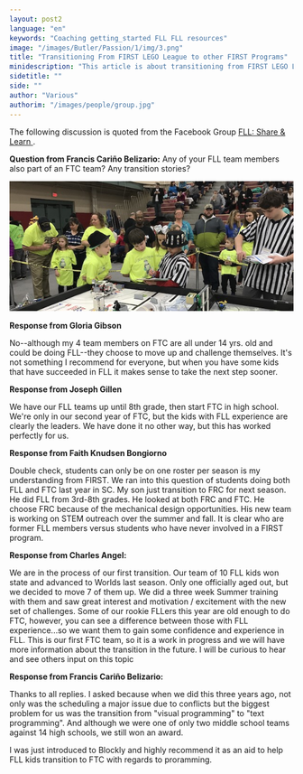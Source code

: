 ```yaml
---
layout: post2
language: "en"
keywords: "Coaching getting_started FLL FLL resources"
image: "/images/Butler/Passion/1/img/3.png"
title: "Transitioning From FIRST LEGO League to other FIRST Programs"
minidescription: "This article is about transitioning from FIRST LEGO League to FIRST Tech Challenge or FIRST Robotics Challenge."
sidetitle: ""
side: ""
author: "Various"
authorim: "/images/people/group.jpg"
---
```

The following discussion is quoted from the Facebook Group <a href="https://www.facebook.com/groups/FLLShareandLearn/">FLL: Share & Learn </a>.

<b>Question from 
Francis Cariño Belizario:</b> Any of your FLL team members also part of an FTC team? Any transition stories?


<img src="/images/coachcorner/Transition.jpg" style="max-width: 100%" />

**Response from Gloria Gibson**

No--although my 4 team members on FTC are all under 14 yrs. old and could be doing FLL--they choose to move up and challenge themselves. It's not something I recommend for everyone, but when you have some kids that have succeeded in FLL it makes sense to take the next step sooner.

**Response from Joseph Gillen**

We have our FLL teams up until 8th grade, then start FTC in high school. We're only in our second year of FTC, but the kids with FLL experience are clearly the leaders. We have done it no other way, but this has worked perfectly for us.

**Response from Faith Knudsen Bongiorno**

Double check, students can only be on one roster per season is my understanding from FIRST. We ran into this question of students doing both FLL and FTC last year in SC. My son just transition to FRC for next season. He did FLL from 3rd-8th grades. He looked at both FRC and FTC. He choose FRC because of the mechanical design opportunities. His new team is working on STEM outreach over the summer and fall. It is clear who are former FLL members versus students who have never involved in a FIRST program.

**Response from Charles Angel:**

 We are in the process of our first transition. Our team of 10 FLL kids won state and advanced to Worlds last season. Only one officially aged out, but we decided to move 7 of them up. We did a three week Summer training with them and saw great interest and motivation / excitement with the new set of challenges. Some of our rookie FLLers this year are old enough to do FTC, however, you can see a difference between those with FLL experience...so we want them to gain some confidence and experience in FLL. This is our first FTC team, so it is a work in progress and we will have more information about the transition in the future. I will be curious to hear and see others input on this topic

**Response from Francis Cariño Belizario:**

Thanks to all replies. I asked because when we did this three years ago, not only was the scheduling a major issue due to conflicts but the biggest problem for us was the transition from "visual programming" to "text programming". And although we were one of only two middle school teams against 14 high schools, we still won an award. 

I was just introduced to Blockly and highly recommend it as an aid to help FLL kids transition to FTC with regards to proramming.

